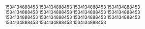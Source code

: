 1534134888453
1534134888453
1534134888453
1534134888453
1534134888453
1534134888453
1534134888453
1534134888453
1534134888453
1534134888453
1534134888453
1534134888453
1534134888453
1534134888453
1534134888453